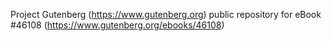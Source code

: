 Project Gutenberg (https://www.gutenberg.org) public repository for eBook #46108 (https://www.gutenberg.org/ebooks/46108)
